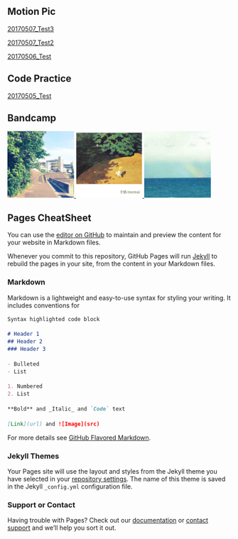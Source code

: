 ## Motion Pic
[20170507_Test3](p5Project/html/motionPictureTest3.html)

[20170507_Test2](p5Project/html/motionPictureTest2.html)

[20170506_Test](p5Project/html/motionPictureTest.html)


## Code Practice
[20170505_Test](p5Project/html/firstImpression.html)


## Bandcamp

<a href="https://iruiruirumi.bandcamp.com/releases"> <img src="irumi.jpg" width="150"> </a>
<a href="https://memaimemaimemai.bandcamp.com/album/yokan"> <img src="memai.jpg" width="150"> </a>
<a href="https://furuikyushoku.bandcamp.com/releases"> <img src="furuiKyushoku.jpg" width="150"> </a>

## Pages CheatSheet

You can use the [editor on GitHub](https://github.com/TakafumiOyama/TakafumiOyama.github.io/edit/master/README.md) to maintain and preview the content for your website in Markdown files.

Whenever you commit to this repository, GitHub Pages will run [Jekyll](https://jekyllrb.com/) to rebuild the pages in your site, from the content in your Markdown files.

### Markdown

Markdown is a lightweight and easy-to-use syntax for styling your writing. It includes conventions for

```markdown
Syntax highlighted code block

# Header 1
## Header 2
### Header 3

- Bulleted
- List

1. Numbered
2. List

**Bold** and _Italic_ and `Code` text

[Link](url) and ![Image](src)
```

For more details see [GitHub Flavored Markdown](https://guides.github.com/features/mastering-markdown/).

### Jekyll Themes

Your Pages site will use the layout and styles from the Jekyll theme you have selected in your [repository settings](https://github.com/TakafumiOyama/TakafumiOyama.github.io/settings). The name of this theme is saved in the Jekyll `_config.yml` configuration file.

### Support or Contact

Having trouble with Pages? Check out our [documentation](https://help.github.com/categories/github-pages-basics/) or [contact support](https://github.com/contact) and we’ll help you sort it out.

